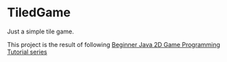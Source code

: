 # TiledGame

Just a simple tile game.

This project is the result of following [Beginner Java 2D Game Programming Tutorial series](https://www.youtube.com/watch?v=dEKs-3GhVKQ&list=PLah6faXAgguMnTBs3JnEJY0shAc18XYQZ&feature=iv&src_vid=w86CZ79IHj8&annotation_id=annotation_905508675)

